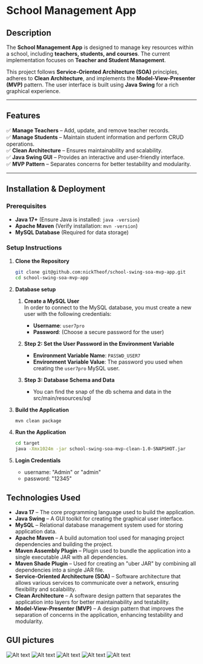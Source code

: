 # **School Management App**

## **Description**

The **School Management App** is designed to manage key resources within a school, including **teachers, students, and courses**. The current implementation focuses on **Teacher and Student Management**.

This project follows **Service-Oriented Architecture (SOA)** principles, adheres to **Clean Architecture**, and implements the **Model-View-Presenter (MVP)** pattern. The user interface is built using **Java Swing** for a rich graphical experience.

---

## **Features**

✅ **Manage Teachers** – Add, update, and remove teacher records.  
✅ **Manage Students** – Maintain student information and perform CRUD operations.  
✅ **Clean Architecture** – Ensures maintainability and scalability.  
✅ **Java Swing GUI** – Provides an interactive and user-friendly interface.  
✅ **MVP Pattern** – Separates concerns for better testability and modularity.

---

## **Installation & Deployment**

### **Prerequisites**

- **Java 17+** (Ensure Java is installed: `java -version`)
- **Apache Maven** (Verify installation: `mvn -version`)
- **MySQL Database** (Required for data storage)

### **Setup Instructions**

1. **Clone the Repository**
   ```sh
   git clone git@github.com:nickTheof/school-swing-soa-mvp-app.git
   cd school-swing-soa-mvp-app
   
2. **Database setup**
   1. **Create a MySQL User**  
      In order to connect to the MySQL database, you must create a new user with the following credentials:

      - **Username**: `user7pro`
      - **Password**: (Choose a secure password for the user)
   2. **Step 2: Set the User Password in the Environment Variable**
      - **Environment Variable Name**: `PASSWD_USER7`
      - **Environment Variable Value**: The password you used when creating the `user7pro` MySQL user.
   
   3. **Step 3: Database Schema and Data**
      - You can find the snap of the db schema and data in the src/main/resources/sql

3. **Build the Application**
   ```sh
   mvn clean package

4. **Run the Application**
   ```sh
   cd target
   java -Xmx1024m -jar school-swing-soa-mvp-clean-1.0-SNAPSHOT.jar
   
5. **Login Credentials**
   - username: "Admin" or "admin"
   - password: "12345"


## **Technologies Used**

- **Java 17** – The core programming language used to build the application.
- **Java Swing** – A GUI toolkit for creating the graphical user interface.
- **MySQL** – Relational database management system used for storing application data.
- **Apache Maven** – A build automation tool used for managing project dependencies and building the project.
- **Maven Assembly Plugin** – Plugin used to bundle the application into a single executable JAR with all dependencies.
- **Maven Shade Plugin** – Used for creating an "uber JAR" by combining all dependencies into a single JAR file.
- **Service-Oriented Architecture (SOA)** – Software architecture that allows various services to communicate over a network, ensuring flexibility and scalability.
- **Clean Architecture** – A software design pattern that separates the application into layers for better maintainability and testability.
- **Model-View-Presenter (MVP)** – A design pattern that improves the separation of concerns in the application, enhancing testability and modularity.

## **GUI pictures**
![Alt text](https://github.com/nickTheof/school-swing-soa-mvp-app/blob/main/git-images/LandingPage.png)
![Alt text](https://github.com/nickTheof/school-swing-soa-mvp-app/blob/main/git-images/LoginPage.png)
![Alt text](https://github.com/nickTheof/school-swing-soa-mvp-app/blob/main/git-images/Dashboard.png)
![Alt text](https://github.com/nickTheof/school-swing-soa-mvp-app/blob/main/git-images/ViewTeachersPage.png)
![Alt text](https://github.com/nickTheof/school-swing-soa-mvp-app/blob/main/git-images/UpdateFormPage.png)
